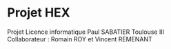 # Projet HEX
Projet Licence informatique Paul SABATIER Toulouse III  
Collaborateur : Romain ROY et Vincent REMENANT
